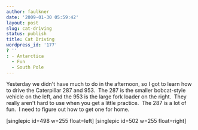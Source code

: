 ```yaml
---
author: faulkner
date: '2009-01-30 05:59:42'
layout: post
slug: cat-driving
status: publish
title: Cat Driving
wordpress_id: '177'
? ''
: - Antarctica
  - Fun
  - South Pole
---
```


Yesterday we didn't have much to do in the afternoon, so I got to learn how to
drive the Caterpillar 287 and 953.  The 287 is the smaller bobcat-style
vehicle on the left, and the 953 is the large fork loader on the right.  They
really aren't hard to use when you get a little practice.  The 287 is a lot of
fun.  I need to figure out how to get one for home.

[singlepic id=498 w=255 float=left] [singlepic id=502 w=255 float=right]

